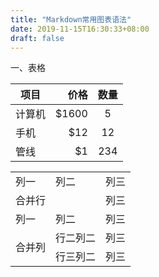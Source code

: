 ```yaml
---
title: "Markdown常用图表语法"
date: 2019-11-15T16:30:33+08:00
draft: false
---
```


一、表格

| 项目        | 价格   |  数量  |
| --------   | -----:  | :----:  |
| 计算机     | \$1600 |   5     |
| 手机        |   \$12   |   12   |
| 管线        |    \$1    |  234  |

<table>
    <tr>
        <td>列一</td> 
        <td>列二</td>
        <td>列三</td> 
   </tr>
   <tr>
        <td colspan="2">合并行</td>
        <td>列三</td>    
   </tr>
   <tr>
        <td>列一</td> 
        <td>列二</td>
        <td>列三</td> 
   </tr>
    <tr>
        <td rowspan="2">合并列</td>    
        <td >行二列二</td>
        <td>列三</td>  
    </tr>
    <tr>
        <td >行三列二</td>
        <td>列三</td>  
    </tr>
</table>